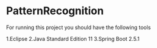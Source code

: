# PatternRecognition

For  running this project you should have the following tools

1.Eclipse
2.Java Standard Edition 11
3.Spring Boot 2.5.1
